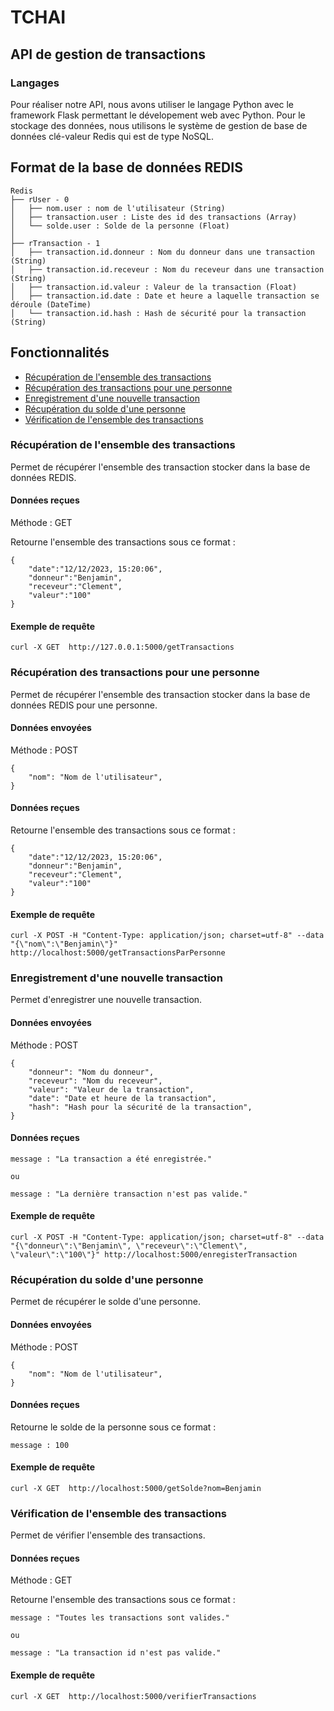 # TCHAI

## API de gestion de transactions

### Langages
Pour réaliser notre API, nous avons utiliser le langage Python avec le framework Flask permettant le dévelopement web avec Python. Pour le stockage des données, nous utilisons le système de gestion de base de données clé-valeur Redis qui est de type NoSQL.

## Format de la base de données REDIS

```
Redis
├── rUser - 0
│   ├── nom.user : nom de l'utilisateur (String)
│   ├── transaction.user : Liste des id des transactions (Array)
│   └── solde.user : Solde de la personne (Float)
│
├── rTransaction - 1
│   ├── transaction.id.donneur : Nom du donneur dans une transaction (String)
│   ├── transaction.id.receveur : Nom du receveur dans une transaction (String)
│   ├── transaction.id.valeur : Valeur de la transaction (Float)
│   ├── transaction.id.date : Date et heure a laquelle transaction se déroule (DateTime)
│   └── transaction.id.hash : Hash de sécurité pour la transaction (String)
```

## Fonctionnalités

 - [Récupération de l'ensemble des transactions](#récupération-de-lensemble-des-transactions)
 - [Récupération des transactions pour une personne](#récupération-des-transactions-pour-une-personne)
 - [Enregistrement d'une nouvelle transaction](#enregistrement-dune-nouvelle-transaction)
 - [Récupération du solde d'une personne](#récupération-du-solde-dune-personne)
 - [Vérification de l'ensemble des transactions](#vérification-de-lensemble-des-transactions)

### Récupération de l'ensemble des transactions

Permet de récupérer l'ensemble des transaction stocker dans la base de données REDIS.

#### Données reçues

Méthode : GET

Retourne l'ensemble des transactions sous ce format : 

```
{
    "date":"12/12/2023, 15:20:06",
    "donneur":"Benjamin",
    "receveur":"Clement",
    "valeur":"100"
}
```

#### Exemple de requête

```
curl -X GET  http://127.0.0.1:5000/getTransactions
```

### Récupération des transactions pour une personne

Permet de récupérer l'ensemble des transaction stocker dans la base de données REDIS pour une personne.

#### Données envoyées

Méthode : POST

```
{
    "nom": "Nom de l'utilisateur",
}
```

#### Données reçues

Retourne l'ensemble des transactions sous ce format : 

```
{
    "date":"12/12/2023, 15:20:06",
    "donneur":"Benjamin",
    "receveur":"Clement",
    "valeur":"100"
}
```

#### Exemple de requête

```
curl -X POST -H "Content-Type: application/json; charset=utf-8" --data "{\"nom\":\"Benjamin\"}" http://localhost:5000/getTransactionsParPersonne
```

### Enregistrement d'une nouvelle transaction

Permet d'enregistrer une nouvelle transaction.

#### Données envoyées

Méthode : POST

```
{
    "donneur": "Nom du donneur",
    "receveur": "Nom du receveur",
    "valeur": "Valeur de la transaction",
    "date": "Date et heure de la transaction",
    "hash": "Hash pour la sécurité de la transaction",
}
```

#### Données reçues

```
message : "La transaction a été enregistrée."

ou

message : "La dernière transaction n'est pas valide."
```

#### Exemple de requête

```
curl -X POST -H "Content-Type: application/json; charset=utf-8" --data "{\"donneur\":\"Benjamin\", \"receveur\":\"Clement\", \"valeur\":\"100\"}" http://localhost:5000/enregisterTransaction
```

### Récupération du solde d'une personne

Permet de récupérer le solde d'une personne.

#### Données envoyées

Méthode : POST

```
{
    "nom": "Nom de l'utilisateur",
}
```

#### Données reçues

Retourne le solde de la personne sous ce format :

```
message : 100
```

#### Exemple de requête

```
curl -X GET  http://localhost:5000/getSolde?nom=Benjamin
```

### Vérification de l'ensemble des transactions

Permet de vérifier l'ensemble des transactions.

#### Données reçues

Méthode : GET

Retourne l'ensemble des transactions sous ce format : 

```
message : "Toutes les transactions sont valides."

ou

message : "La transaction id n'est pas valide."
```

#### Exemple de requête

```
curl -X GET  http://localhost:5000/verifierTransactions
```

